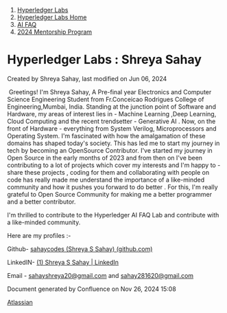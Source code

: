 1. [Hyperledger Labs](index.html)
2. [Hyperledger Labs Home](Hyperledger-Labs-Home_20283400.html)
3. [AI FAQ](AI-FAQ_20290949.html)
4. [2024 Mentorship Program](2024-Mentorship-Program_20291094.html)

# Hyperledger Labs : Shreya Sahay

Created by Shreya Sahay, last modified on Jun 06, 2024

 Greetings! I'm Shreya Sahay, A Pre-final year Electronics and Computer Science Engineering Student from Fr.Conceicao Rodrigues College of Engineering,Mumbai, India. Standing at the junction point of Software and Hardware, my areas of interest lies in - Machine Learning ,Deep Learning, Cloud Computing and the recent trendsetter - Generative AI . Now, on the front of Hardware - everything from System Verilog, Microprocessors and Operating System. I'm fascinated with how the amalgamation of these domains has shaped today's society. This has led me to start my journey in tech by becoming an OpenSource Contributor. I've started my journey in Open Source in the early months of 2023 and from then on I've been contributing to a lot of projects which cover my interests and I'm happy to - share these projects , coding for them and collaborating with people on code has really made me understand the importance of a like-minded community and how it pushes you forward to do better . For this, I'm really grateful to Open Source Community for making me a better programmer and a better contributor.

I'm thrilled to contribute to the Hyperledger AI FAQ Lab and contribute with a like-minded community.

Here are my profiles :-

Github- [sahaycodes (Shreya S Sahay) (github.com)](https://github.com/sahaycodes)

LinkedIN- [(1) Shreya S Sahay | LinkedIn](https://www.linkedin.com/in/shreya-s-sahay-706490238/)

Email - [sahayshreya20@gmail.com](mailto:sahayshreya20@gmail.com) and [sahay281620@gmail.com](mailto:sahay281620@gmail.com)

Document generated by Confluence on Nov 26, 2024 15:08

[Atlassian](http://www.atlassian.com/)
